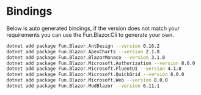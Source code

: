 # Bindings

Below is auto generated bindings, if the version does not match your requirements you can use the Fun.Blazor.Cli to generate your own.

```bash
dotnet add package Fun.Blazor.AntDesign --version 0.16.2
dotnet add package Fun.Blazor.ApexCharts --version 2.1.0
dotnet add package Fun.Blazor.BlazorMonaco --version 3.1.0
dotnet add package Fun.Blazor.Microsoft.Authorization --version 8.0.0
dotnet add package Fun.Blazor.Microsoft.FluentUI --version 4.1.0
dotnet add package Fun.Blazor.Microsoft.QuickGrid --version 8.0.0
dotnet add package Fun.Blazor.Microsoft.Web --version 8.0.0
dotnet add package Fun.Blazor.MudBlazor --version 6.11.1
```
